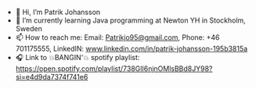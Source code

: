 - 👋 Hi, I’m Patrik Johansson
- 🌱 I’m currently learning Java programming at Newton YH in Stockholm, Sweden
- 📫 How to reach me: Email: Patrikjo95@gmail.com, Phone: +46 701175555, LinkedIN: www.linkedin.com/in/patrik-johansson-195b3815a
- 🎧 Link to 💥BANGIN'💥 spotify playlist: https://open.spotify.com/playlist/738GlI6njnOMlsBBd8JY98?si=e4d9da7374f741e6
<!---
patrikjo95/patrikjo95 is a ✨ special ✨ repository because its `README.md` (this file) appears on your GitHub profile.
You can click the Preview link to take a look at your changes.
--->

